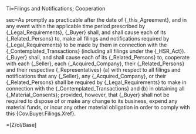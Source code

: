 Ti=Filings and Notifications; Cooperation

sec=As promptly as practicable after the date of {_this_Agreement}, and in any event within the applicable time period prescribed by {_Legal_Requirements}, {_Buyer} shall, and shall cause each of its {_Related_Persons} to, make all filings and notifications required by {_Legal_Requirements} to be made by them in connection with the {_Contemplated_Transactions} (including all filings under the {_HSR_Act}).  {_Buyer} shall, and shall cause each of its {_Related_Persons} to, cooperate with each {_Seller}, each {_Acquired_Company}, their {_Related_Persons} and their respective {_Representatives} (a) with respect to all filings and notifications that any {_Seller}, any {_Acquired_Company}, or their {_Related_Persons} shall be required by {_Legal_Requirements} to make in connection with the {_Contemplated_Transactions} and (b) in obtaining all {_Material_Consents}; provided, however, that {_Buyer} shall not be required to dispose of or make any change to its business, expend any material funds, or incur any other material obligation in order to comply with this {Cov.Buyer.Filings.Xref}.

=[Z/ol/Base]
